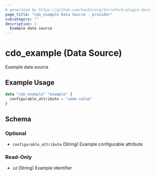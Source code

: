 ```yaml
---
# generated by https://github.com/hashicorp/terraform-plugin-docs
page_title: "cdo_example Data Source - provider"
subcategory: ""
description: |-
  Example data source
---
```


# cdo_example (Data Source)

Example data source

## Example Usage

```terraform
data "cdo_example" "example" {
  configurable_attribute = "some-value"
}
```

<!-- schema generated by tfplugindocs -->
## Schema

### Optional

- `configurable_attribute` (String) Example configurable attribute

### Read-Only

- `id` (String) Example identifier
